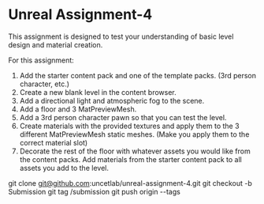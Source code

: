 # Unreal Assignment-4

This assignment is designed to test your understanding of basic level design and material creation.

For this assignment:
  1. Add the starter content pack and one of the template packs. (3rd person character, etc.)
  2. Create a new blank level in the content browser.
  3. Add a directional light and atmospheric fog to the scene.
  4. Add a floor and 3 MatPreviewMesh.
  5. Add a 3rd person character pawn so that you can test the level.
  6. Create materials with the provided textures and apply them to the 3 different MatPreviewMesh static meshes. (Make you apply them to the correct material slot)
  7. Decorate the rest of the floor with whatever assets you would like from the content packs. Add materials from the starter content pack to all assets you add to the level.

git clone git@github.com:uncetlab/unreal-assignment-4.git
git checkout -b <branch>
Submission
git tag <onyen>/submission
git push origin <branch> --tags
